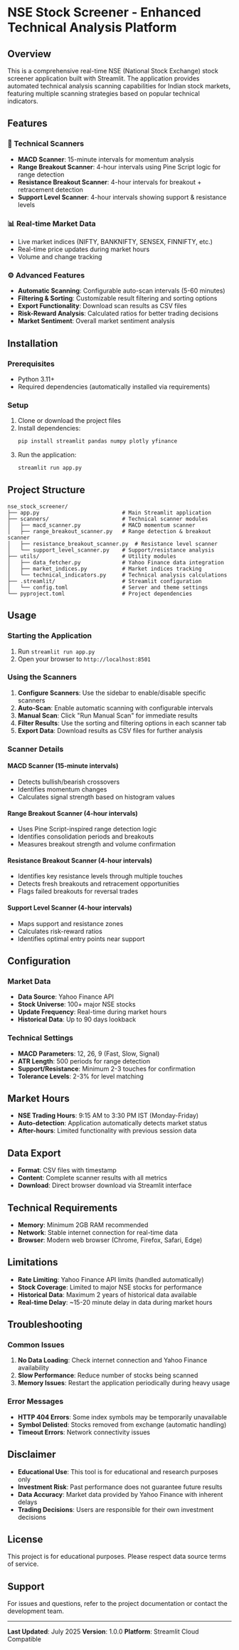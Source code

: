 # NSE Stock Screener - Enhanced Technical Analysis Platform

## Overview

This is a comprehensive real-time NSE (National Stock Exchange) stock screener application built with Streamlit. The application provides automated technical analysis scanning capabilities for Indian stock markets, featuring multiple scanning strategies based on popular technical indicators.

## Features

### 🎯 Technical Scanners
- **MACD Scanner**: 15-minute intervals for momentum analysis
- **Range Breakout Scanner**: 4-hour intervals using Pine Script logic for range detection
- **Resistance Breakout Scanner**: 4-hour intervals for breakout + retracement detection
- **Support Level Scanner**: 4-hour intervals showing support & resistance levels

### 📊 Real-time Market Data
- Live market indices (NIFTY, BANKNIFTY, SENSEX, FINNIFTY, etc.)
- Real-time price updates during market hours
- Volume and change tracking

### ⚙️ Advanced Features
- **Automatic Scanning**: Configurable auto-scan intervals (5-60 minutes)
- **Filtering & Sorting**: Customizable result filtering and sorting options
- **Export Functionality**: Download scan results as CSV files
- **Risk-Reward Analysis**: Calculated ratios for better trading decisions
- **Market Sentiment**: Overall market sentiment analysis

## Installation

### Prerequisites
- Python 3.11+
- Required dependencies (automatically installed via requirements)

### Setup
1. Clone or download the project files
2. Install dependencies:
   ```bash
   pip install streamlit pandas numpy plotly yfinance
   ```
3. Run the application:
   ```bash
   streamlit run app.py
   ```

## Project Structure

```
nse_stock_screener/
├── app.py                          # Main Streamlit application
├── scanners/                       # Technical scanner modules
│   ├── macd_scanner.py             # MACD momentum scanner
│   ├── range_breakout_scanner.py   # Range detection & breakout scanner
│   ├── resistance_breakout_scanner.py  # Resistance level scanner
│   └── support_level_scanner.py    # Support/resistance analysis
├── utils/                          # Utility modules
│   ├── data_fetcher.py             # Yahoo Finance data integration
│   ├── market_indices.py           # Market indices tracking
│   └── technical_indicators.py     # Technical analysis calculations
├── .streamlit/                     # Streamlit configuration
│   └── config.toml                 # Server and theme settings
└── pyproject.toml                  # Project dependencies
```

## Usage

### Starting the Application
1. Run `streamlit run app.py`
2. Open your browser to `http://localhost:8501`

### Using the Scanners
1. **Configure Scanners**: Use the sidebar to enable/disable specific scanners
2. **Auto-Scan**: Enable automatic scanning with configurable intervals
3. **Manual Scan**: Click "Run Manual Scan" for immediate results
4. **Filter Results**: Use the sorting and filtering options in each scanner tab
5. **Export Data**: Download results as CSV files for further analysis

### Scanner Details

#### MACD Scanner (15-minute intervals)
- Detects bullish/bearish crossovers
- Identifies momentum changes
- Calculates signal strength based on histogram values

#### Range Breakout Scanner (4-hour intervals)
- Uses Pine Script-inspired range detection logic
- Identifies consolidation periods and breakouts
- Measures breakout strength and volume confirmation

#### Resistance Breakout Scanner (4-hour intervals)
- Identifies key resistance levels through multiple touches
- Detects fresh breakouts and retracement opportunities
- Flags failed breakouts for reversal trades

#### Support Level Scanner (4-hour intervals)
- Maps support and resistance zones
- Calculates risk-reward ratios
- Identifies optimal entry points near support

## Configuration

### Market Data
- **Data Source**: Yahoo Finance API
- **Stock Universe**: 100+ major NSE stocks
- **Update Frequency**: Real-time during market hours
- **Historical Data**: Up to 90 days lookback

### Technical Settings
- **MACD Parameters**: 12, 26, 9 (Fast, Slow, Signal)
- **ATR Length**: 500 periods for range detection
- **Support/Resistance**: Minimum 2-3 touches for confirmation
- **Tolerance Levels**: 2-3% for level matching

## Market Hours
- **NSE Trading Hours**: 9:15 AM to 3:30 PM IST (Monday-Friday)
- **Auto-detection**: Application automatically detects market status
- **After-hours**: Limited functionality with previous session data

## Data Export
- **Format**: CSV files with timestamp
- **Content**: Complete scanner results with all metrics
- **Download**: Direct browser download via Streamlit interface

## Technical Requirements
- **Memory**: Minimum 2GB RAM recommended
- **Network**: Stable internet connection for real-time data
- **Browser**: Modern web browser (Chrome, Firefox, Safari, Edge)

## Limitations
- **Rate Limiting**: Yahoo Finance API limits (handled automatically)
- **Stock Coverage**: Limited to major NSE stocks for performance
- **Historical Data**: Maximum 2 years of historical data available
- **Real-time Delay**: ~15-20 minute delay in data during market hours

## Troubleshooting

### Common Issues
1. **No Data Loading**: Check internet connection and Yahoo Finance availability
2. **Slow Performance**: Reduce number of stocks being scanned
3. **Memory Issues**: Restart the application periodically during heavy usage

### Error Messages
- **HTTP 404 Errors**: Some index symbols may be temporarily unavailable
- **Symbol Delisted**: Stocks removed from exchange (automatic handling)
- **Timeout Errors**: Network connectivity issues

## Disclaimer
- **Educational Use**: This tool is for educational and research purposes only
- **Investment Risk**: Past performance does not guarantee future results
- **Data Accuracy**: Market data provided by Yahoo Finance with inherent delays
- **Trading Decisions**: Users are responsible for their own investment decisions

## License
This project is for educational purposes. Please respect data source terms of service.

## Support
For issues and questions, refer to the project documentation or contact the development team.

---

**Last Updated**: July 2025
**Version**: 1.0.0
**Platform**: Streamlit Cloud Compatible